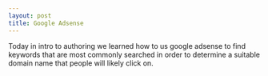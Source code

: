 ```yaml
---
layout: post
title: Google Adsense
---
```


Today in intro to authoring we learned how to us google adsense to find keywords that are most commonly searched in order
to determine a suitable domain name that people will likely click on.
